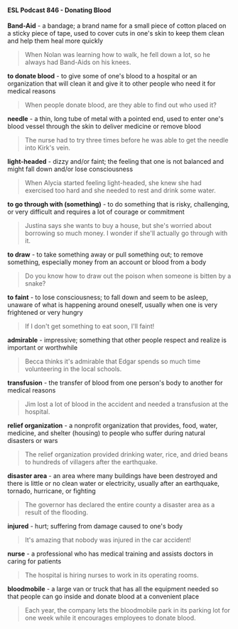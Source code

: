 #### ESL Podcast 846 - Donating Blood

**Band-Aid** - a bandage; a brand name for a small piece of cotton placed on a
sticky piece of tape, used to cover cuts in one's skin to keep them clean and help
them heal more quickly

> When Nolan was learning how to walk, he fell down a lot, so he always had
Band-Aids on his knees.

**to donate blood** - to give some of one's blood to a hospital or an organization
that will clean it and give it to other people who need it for medical reasons

> When people donate blood, are they able to find out who used it?

**needle** - a thin, long tube of metal with a pointed end, used to enter one's blood
vessel through the skin to deliver medicine or remove blood

> The nurse had to try three times before he was able to get the needle into Kirk's
vein.

**light-headed** - dizzy and/or faint; the feeling that one is not balanced and might
fall down and/or lose consciousness

> When Alycia started feeling light-headed, she knew she had exercised too hard
and she needed to rest and drink some water.

**to go through with (something)** - to do something that is risky, challenging, or
very difficult and requires a lot of courage or commitment

> Justina says she wants to buy a house, but she's worried about borrowing so
much money. I wonder if she'll actually go through with it.

**to draw** - to take something away or pull something out; to remove something,
especially money from an account or blood from a body

> Do you know how to draw out the poison when someone is bitten by a snake?

**to faint** - to lose consciousness; to fall down and seem to be asleep, unaware of
what is happening around oneself, usually when one is very frightened or very
hungry

> If I don't get something to eat soon, I'll faint!

**admirable** - impressive; something that other people respect and realize is
important or worthwhile

> Becca thinks it's admirable that Edgar spends so much time volunteering in the
local schools.

**transfusion** - the transfer of blood from one person's body to another for
medical reasons

> Jim lost a lot of blood in the accident and needed a transfusion at the hospital.

**relief organization** - a nonprofit organization that provides, food, water,
medicine, and shelter (housing) to people who suffer during natural disasters or
wars

> The relief organization provided drinking water, rice, and dried beans to
hundreds of villagers after the earthquake.

**disaster area** - an area where many buildings have been destroyed and there is
little or no clean water or electricity, usually after an earthquake, tornado,
hurricane, or fighting

> The governor has declared the entire county a disaster area as a result of the
flooding.

**injured** - hurt; suffering from damage caused to one's body

> It's amazing that nobody was injured in the car accident!

**nurse** - a professional who has medical training and assists doctors in caring for
patients

> The hospital is hiring nurses to work in its operating rooms.

**bloodmobile** - a large van or truck that has all the equipment needed so that
people can go inside and donate blood at a convenient place

> Each year, the company lets the bloodmobile park in its parking lot for one
week while it encourages employees to donate blood.

